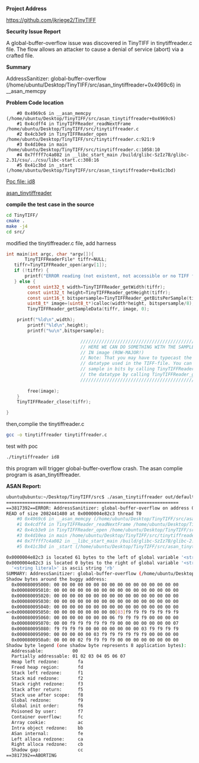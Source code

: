 **Project Address**

https://github.com/jkriege2/TinyTIFF

**Security Issue Report**

A global-buffer-overflow issue was discovered in TinyTIFF in tinytiffreader.c file. The flow allows an attacker to cause a denial of service (abort) via a crafted file.

**Summary**

AddressSanitizer: global-buffer-overflow (/home/ubuntu/Desktop/TinyTIFF/src/asan_tinytiffreader+0x4969c6) in __asan_memcpy

**Problem Code location**

```
    #0 0x4969c6 in __asan_memcpy (/home/ubuntu/Desktop/TinyTIFF/src/asan_tinytiffreader+0x4969c6)
    #1 0x4cdff4 in TinyTIFFReader_readNextFrame /home/ubuntu/Desktop/TinyTIFF/src/tinytiffreader.c
    #2 0x4cb3e9 in TinyTIFFReader_open /home/ubuntu/Desktop/TinyTIFF/src/tinytiffreader.c:921:9
    #3 0x4d10ea in main /home/ubuntu/Desktop/TinyTIFF/src/tinytiffreader.c:1058:10
    #4 0x7ffff7c4a082 in __libc_start_main /build/glibc-SzIz7B/glibc-2.31/csu/../csu/libc-start.c:308:16
    #5 0x41c3bd in _start (/home/ubuntu/Desktop/TinyTIFF/src/asan_tinytiffreader+0x41c3bd)
```

[Poc file: id8](https://github.com/10cksYiqiyinHangzhouTechnology/Security-Issue-Report-of-TinyTIFF/blob/main/id8)

[asan_tinytiffreader](https://github.com/10cksYiqiyinHangzhouTechnology/Security-Issue-Report-of-TinyTIFF/blob/main/asan_tinytiffreader)

**compile the test case in the source**

```bash
cd TinyTIFF/
cmake .
make -j4
cd src/
```
modified the tinytiffreader.c file, add harness

```c
int main(int argc, char *argv[]){
       TinyTIFFReaderFile* tiffr=NULL;
   tiffr=TinyTIFFReader_open(argv[1]); 
   if (!tiffr) { 
	   printf("ERROR reading (not existent, not accessible or no TIFF file)\n");
   } else { 
        const uint32_t width=TinyTIFFReader_getWidth(tiffr); 
        const uint32_t height=TinyTIFFReader_getHeight(tiffr);
        const uint16_t bitspersample=TinyTIFFReader_getBitsPerSample(tiffr, 0);		
        uint8_t* image=(uint8_t*)calloc(width*height, bitspersample/8);  
        TinyTIFFReader_getSampleData(tiffr, image, 0); 

	printf("%ld\n",width);
        printf("%ld\n",height);
        printf("%u\n",bitspersample);

							///////////////////////////////////////////////////////////////////
							// HERE WE CAN DO SOMETHING WITH THE SAMPLE FROM THE IMAGE 
							// IN image (ROW-MAJOR!)
							// Note: That you may have to typecast the array image to the
							// datatype used in the TIFF-file. You can get the size of each
							// sample in bits by calling TinyTIFFReader_getBitsPerSample() and
							// the datatype by calling TinyTIFFReader_getSampleFormat().
							///////////////////////////////////////////////////////////////////
                
        free(image); 
    } 
    TinyTIFFReader_close(tiffr); 

}
```
then,complie the tinytiffreader.c

```bash
gcc -o tinytiffreader tinytiffreader.c
```

test with poc

```bash
./tinytiffreader id8
```
this program will trigger  global-buffer-overflow crash. The asan complie program is asan_tinytiffreader.

**ASAN Report:**

```bash
ubuntu@ubuntu:~/Desktop/TinyTIFF/src$ ./asan_tinytiffreader out/default/crashes/id\:000008\,sig\:11\,src\:000016+000007\,time\:306221\,execs\:34950\,op\:splice\,rep\:16 
=================================================================
==3817392==ERROR: AddressSanitizer: global-buffer-overflow on address 0x0000004e82c3 at pc 0x0000004969c7 bp 0x7fffffffd890 sp 0x7fffffffd058
READ of size 2082441480 at 0x0000004e82c3 thread T0
    #0 0x4969c6 in __asan_memcpy (/home/ubuntu/Desktop/TinyTIFF/src/asan_tinytiffreader+0x4969c6)
    #1 0x4cdff4 in TinyTIFFReader_readNextFrame /home/ubuntu/Desktop/TinyTIFF/src/tinytiffreader.c
    #2 0x4cb3e9 in TinyTIFFReader_open /home/ubuntu/Desktop/TinyTIFF/src/tinytiffreader.c:921:9
    #3 0x4d10ea in main /home/ubuntu/Desktop/TinyTIFF/src/tinytiffreader.c:1058:10
    #4 0x7ffff7c4a082 in __libc_start_main /build/glibc-SzIz7B/glibc-2.31/csu/../csu/libc-start.c:308:16
    #5 0x41c3bd in _start (/home/ubuntu/Desktop/TinyTIFF/src/asan_tinytiffreader+0x41c3bd)

0x0000004e82c3 is located 61 bytes to the left of global variable '<string literal>' defined in 'tinytiffreader.c:653:13' (0x4e8300) of size 62
0x0000004e82c3 is located 0 bytes to the right of global variable '<string literal>' defined in 'tinytiffreader.c:214:32' (0x4e82c0) of size 3
  '<string literal>' is ascii string 'rb'
SUMMARY: AddressSanitizer: global-buffer-overflow (/home/ubuntu/Desktop/TinyTIFF/src/asan_tinytiffreader+0x4969c6) in __asan_memcpy
Shadow bytes around the buggy address:
  0x000080095000: 00 00 00 00 00 00 00 00 00 00 00 00 00 00 00 00
  0x000080095010: 00 00 00 00 00 00 00 00 00 00 00 00 00 00 00 00
  0x000080095020: 00 00 00 00 00 00 00 00 00 00 00 00 00 00 00 00
  0x000080095030: 00 00 00 00 00 00 00 00 00 00 00 00 00 00 00 00
  0x000080095040: 00 00 00 00 00 00 00 00 00 00 00 00 00 00 00 00
=>0x000080095050: 00 00 00 00 00 00 00 00[03]f9 f9 f9 f9 f9 f9 f9
  0x000080095060: 00 00 00 00 00 00 00 06 f9 f9 f9 f9 00 00 00 00
  0x000080095070: 00 00 f9 f9 f9 f9 f9 f9 00 00 00 00 00 00 00 07
  0x000080095080: f9 f9 f9 f9 00 00 00 00 00 00 00 03 f9 f9 f9 f9
  0x000080095090: 00 00 00 00 00 03 f9 f9 f9 f9 f9 f9 00 00 00 00
  0x0000800950a0: 00 00 00 02 f9 f9 f9 f9 00 00 00 00 00 00 00 00
Shadow byte legend (one shadow byte represents 8 application bytes):
  Addressable:           00
  Partially addressable: 01 02 03 04 05 06 07 
  Heap left redzone:       fa
  Freed heap region:       fd
  Stack left redzone:      f1
  Stack mid redzone:       f2
  Stack right redzone:     f3
  Stack after return:      f5
  Stack use after scope:   f8
  Global redzone:          f9
  Global init order:       f6
  Poisoned by user:        f7
  Container overflow:      fc
  Array cookie:            ac
  Intra object redzone:    bb
  ASan internal:           fe
  Left alloca redzone:     ca
  Right alloca redzone:    cb
  Shadow gap:              cc
==3817392==ABORTING
```
